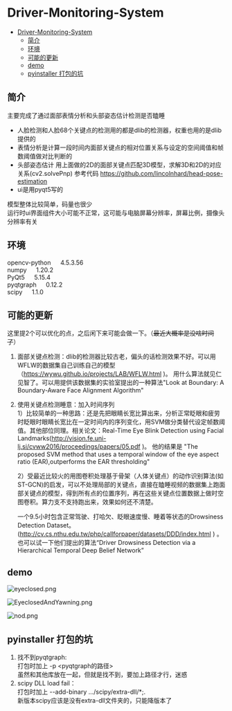 # Driver-Monitoring-System

- [Driver-Monitoring-System](#driver-monitoring-system)
  - [简介](#简介)
  - [环境](#环境)
  - [可能的更新](#可能的更新)
  - [demo](#demo)
  - [pyinstaller 打包的坑](#pyinstaller-打包的坑)
## 简介
主要完成了通过面部表情分析和头部姿态估计检测是否瞌睡
- 人脸检测和人脸68个关键点的检测用的都是dlib的检测器，权重也用的是dlib提供的   
- 表情分析是计算一段时间内面部关键点的相对位置关系与设定的空间阈值和帧数阈值做对比判断的 
- 头部姿态估计  用上面做的2D的面部关键点匹配3D模型，求解3D和2D的对应关系(cv2.solvePnp)  参考代码 https://github.com/lincolnhard/head-pose-estimation      
- ui是用pyqt5写的  

模型整体比较简单，码量也很少    
运行时ui界面组件大小可能不正常，这可能与电脑屏幕分辨率，屏幕比例，摄像头分辨率有关   
## 环境
opencv-python    &emsp;      4.5.3.56  
numpy            &emsp;         1.20.2  
PyQt5           &emsp;       5.15.4  
pyqtgraph        &emsp;       0.12.2  
scipy            &emsp;  1.1.0  

## 可能的更新
这里提2个可以优化的点，之后闲下来可能会做一下。（~~最近大概率是没啥时间了~~）   
1. 面部关键点检测：dlib的检测器比较古老，偏头的话检测效果不好。可以用WFLW的数据集自己训练自己的模型（https://wywu.github.io/projects/LAB/WFLW.html )。 用什么算法就见仁见智了。可以用提供该数据集的实验室提出的一种算法"Look at Boundary: A Boundary-Aware Face Alignment Algorithm"
2. 使用关键点检测睡意：加入时间序列  
    1）比较简单的一种思路：还是先把眼睛长宽比算出来，分析正常眨眼和疲劳时眨眼时眼睛长宽比在一定时间内的序列变化，用SVM做分类替代设定帧数阈值。其他部位同理。相关论文：Real-Time Eye Blink Detection using Facial Landmarks(http://vision.fe.uni-lj.si/cvww2016/proceedings/papers/05.pdf )。 他的结果是   "The proposed SVM method that uses a temporal window of the eye aspect ratio (EAR),outperforms the EAR thresholding"

    2）受最近比较火的用图卷积处理基于骨架（人体关键点）的动作识别算法(如ST-GCN)的启发，可以不处理局部的关键点，直接在瞌睡视频的数据集上跑面部关键点的模型，得到所有点的位置序列，再在这些关键点位置数据上做时空图卷积。算力支不支持跑出来，效果如何还不清楚。   
    
    一个9.5小时包含正常驾驶、打哈欠、眨眼速度慢、睡着等状态的Drowsiness Detection Dataset。(http://cv.cs.nthu.edu.tw/php/callforpaper/datasets/DDD/index.html ) 。也可以试一下他们提出的算法“Driver Drowsiness Detection via a Hierarchical Temporal Deep Belief Network”

## demo
![eyeclosed.png](https://i.loli.net/2021/10/05/cJ537yCUv1Dq8YT.png)

![EyeclosedAndYawning.png](https://i.loli.net/2021/10/05/OBpzx5Ngt3UMDq6.png)

![nod.png](https://i.loli.net/2021/10/05/4jO2oF1JbSaARuW.png)



## pyinstaller 打包的坑
1. 找不到pyqtgraph:  
   打包时加上 -p <pyqtgraph的路径>  
   虽然和其他库放在一起，但就是找不到，要加上路径才行，迷惑  
2. scipy DLL load fail：  
   打包时加上  --add-binary .../scipy/extra-dll/*;.  
   新版本scipy应该是没有extra-dll文件夹的，只能降版本了  

 


